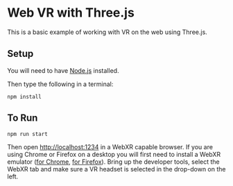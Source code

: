 # Web VR with Three.js

This is a basic example of working with VR on the web using Three.js.

## Setup

You will need to have [Node.js](https://nodejs.org/en/) installed. 

Then type the following in a terminal:

	npm install

## To Run

	npm run start

Then open [http://localhost:1234](http://localhost:1234) in a WebXR capable browser. If you are using Chrome or Firefox on a desktop you will first need to install a WebXR emulator ([for Chrome](https://chrome.google.com/webstore/detail/webxr-api-emulator/mjddjgeghkdijejnciaefnkjmkafnnje?hl=en), [for Firefox](https://addons.mozilla.org/en-US/firefox/addon/webxr-api-emulator/)). Bring up the developer tools, select the WebXR tab and make sure a VR headset is selected in the drop-down on the left.

